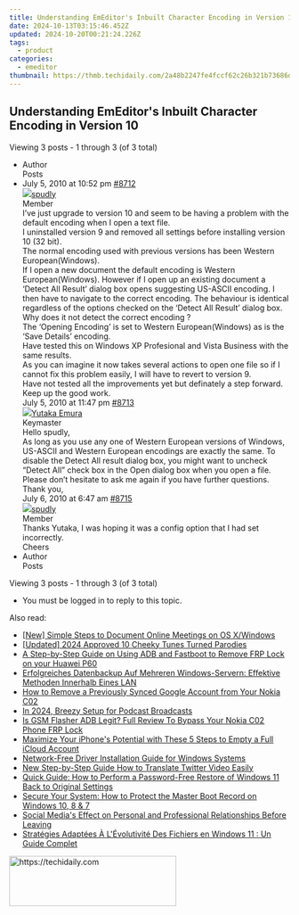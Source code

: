 ```yaml
---
title: Understanding EmEditor's Inbuilt Character Encoding in Version 10
date: 2024-10-13T03:15:46.452Z
updated: 2024-10-20T00:21:24.226Z
tags:
  - product
categories:
  - emeditor
thumbnail: https://thmb.techidaily.com/2a48b2247fe4fccf62c26b321b73686dd63d342e88315635def6454749492ddb.jpg
---
```


## Understanding EmEditor's Inbuilt Character Encoding in Version 10

Viewing 3 posts - 1 through 3 (of 3 total)

* Author  
Posts
* July 5, 2010 at 10:52 pm [#8712](https://tools.techidaily.com/emeditor/products/)  
[![](https://secure.gravatar.com/avatar/69dc93a0e2db230275ec3160399598c3?s=80&d=identicon&r=g)spudly](https://www.emeditor.com/forums/users/spudly/ "View spudly's profile")  
Member  
I’ve just upgrade to version 10 and seem to be having a problem with the default encoding when I open a text file.  
 I uninstalled version 9 and removed all settings before installing version 10 (32 bit).  
 The normal encoding used with previous versions has been Western European(Windows).  
 If I open a new document the default encoding is Western European(Windows). However if I open up an existing document a ‘Detect All Result’ dialog box opens suggesting US-ASCII encoding. I then have to navigate to the correct encoding. The behaviour is identical regardless of the options checked on the ‘Detect All Result’ dialog box. Why does it not detect the correct encoding ?  
 The ‘Opening Encoding’ is set to Western European(Windows) as is the ‘Save Details’ encoding.  
 Have tested this on Windows XP Profesional and Vista Business with the same results.  
 As you can imagine it now takes several actions to open one file so if I cannot fix this problem easily, I will have to revert to version 9.  
 Have not tested all the improvements yet but definately a step forward.  
 Keep up the good work.  
July 5, 2010 at 11:47 pm [#8713](https://tools.techidaily.com/emeditor/products/)  
[![](https://secure.gravatar.com/avatar/a0a6377144ed3636f985d87303f65ed2?s=80&d=identicon&r=g)Yutaka Emura](https://www.emeditor.com/forums/users/yemura/ "View Yutaka Emura's profile")  
Keymaster  
Hello spudly,  
 As long as you use any one of Western European versions of Windows, US-ASCII and Western European encodings are exactly the same. To disable the Detect All result dialog box, you might want to uncheck “Detect All” check box in the Open dialog box when you open a file.  
 Please don’t hesitate to ask me again if you have further questions.  
 Thank you,  
July 6, 2010 at 6:47 am [#8715](https://tools.techidaily.com/emeditor/products/)  
[![](https://secure.gravatar.com/avatar/69dc93a0e2db230275ec3160399598c3?s=80&d=identicon&r=g)spudly](https://www.emeditor.com/forums/users/spudly/ "View spudly's profile")  
Member  
Thanks Yutaka, I was hoping it was a config option that I had set incorrectly.  
 Cheers
* Author  
Posts

Viewing 3 posts - 1 through 3 (of 3 total)

* You must be logged in to reply to this topic.

<ins class="adsbygoogle"
     style="display:block"
     data-ad-format="autorelaxed"
     data-ad-client="ca-pub-7571918770474297"
     data-ad-slot="1223367746"></ins>

<ins class="adsbygoogle"
     style="display:block"
     data-ad-client="ca-pub-7571918770474297"
     data-ad-slot="8358498916"
     data-ad-format="auto"
     data-full-width-responsive="true"></ins>

<span class="atpl-alsoreadstyle">Also read:</span>
<div><ul>
<li><a href="https://screen-recording.techidaily.com/new-simple-steps-to-document-online-meetings-on-os-xwindows/"><u>[New] Simple Steps to Document Online Meetings on OS X/Windows</u></a></li>
<li><a href="https://facebook-video-footage.techidaily.com/updated-2024-approved-10-cheeky-tunes-turned-parodies/"><u>[Updated] 2024 Approved 10 Cheeky Tunes Turned Parodies</u></a></li>
<li><a href="https://android-frp.techidaily.com/a-step-by-step-guide-on-using-adb-and-fastboot-to-remove-frp-lock-on-your-huawei-p60-by-drfone-android/"><u>A Step-by-Step Guide on Using ADB and Fastboot to Remove FRP Lock on your Huawei P60</u></a></li>
<li><a href="https://win-deluxe.techidaily.com/erfolgreiches-datenbackup-auf-mehreren-windows-servern-effektive-methoden-innerhalb-eines-lan/"><u>Erfolgreiches Datenbackup Auf Mehreren Windows-Servern: Effektive Methoden Innerhalb Eines LAN</u></a></li>
<li><a href="https://easy-unlock-android.techidaily.com/how-to-remove-a-previously-synced-google-account-from-your-nokia-c02-by-drfone-android/"><u>How to Remove a Previously Synced Google Account from Your Nokia C02</u></a></li>
<li><a href="https://extra-hints.techidaily.com/in-2024-breezy-setup-for-podcast-broadcasts/"><u>In 2024, Breezy Setup for Podcast Broadcasts</u></a></li>
<li><a href="https://android-frp.techidaily.com/is-gsm-flasher-adb-legit-full-review-to-bypass-your-nokia-c02-phone-frp-lock-by-drfone-android/"><u>Is GSM Flasher ADB Legit? Full Review To Bypass Your Nokia C02 Phone FRP Lock</u></a></li>
<li><a href="https://win-deluxe.techidaily.com/maximize-your-iphones-potential-with-these-5-steps-to-empty-a-full-icloud-account/"><u>Maximize Your iPhone's Potential with These 5 Steps to Empty a Full iCloud Account</u></a></li>
<li><a href="https://win-amazing.techidaily.com/network-free-driver-installation-guide-for-windows-systems/"><u>Network-Free Driver Installation Guide for Windows Systems</u></a></li>
<li><a href="https://ai-video-translation.techidaily.com/new-step-by-step-guide-how-to-translate-twitter-video-easily/"><u>New Step-by-Step Guide How to Translate Twitter Video Easily</u></a></li>
<li><a href="https://win-deluxe.techidaily.com/quick-guide-how-to-perform-a-password-free-restore-of-windows-11-back-to-original-settings/"><u>Quick Guide: How to Perform a Password-Free Restore of Windows 11 Back to Original Settings</u></a></li>
<li><a href="https://win-deluxe.techidaily.com/secure-your-system-how-to-protect-the-master-boot-record-on-windows-10-8-and-7/"><u>Secure Your System: How to Protect the Master Boot Record on Windows 10, 8 & 7</u></a></li>
<li><a href="https://facebook.techidaily.com/social-medias-effect-on-personal-and-professional-relationships-before-leaving/"><u>Social Media's Effect on Personal and Professional Relationships Before Leaving</u></a></li>
<li><a href="https://win-deluxe.techidaily.com/strategies-adaptees-a-levolutivite-des-fichiers-en-windows-11-un-guide-complet/"><u>Stratégies Adaptées À L'Évolutivité Des Fichiers en Windows 11 : Un Guide Complet</u></a></li>
</ul></div>

<!-- affiliate ads begin -->
<a href="https://aligracehair.sjv.io/c/5597632/2016165/19272" target="_top" id="2016165">
  <img src="//a.impactradius-go.com/display-ad/19272-2016165" border="0" alt="https://techidaily.com" width="300" height="90"/>
</a>
<img height="0" width="0" src="https://aligracehair.sjv.io/i/5597632/2016165/19272" style="position:absolute;visibility:hidden;" border="0" />
<!-- affiliate ads end -->

